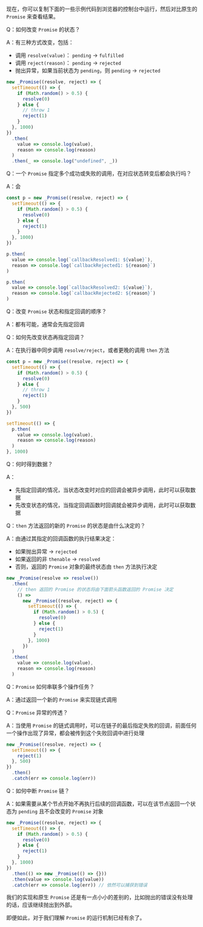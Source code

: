 <!-- markdownlint-disable MD041 -->

现在，你可以复制下面的一些示例代码到浏览器的控制台中运行，然后对比原生的 `Promise` 来查看结果。

Q：如何改变 `Promise` 的状态？

A：有三种方式改变，包括：

- 调用 `resolve(value)`： `pending` -> `fulfilled`
- 调用 `reject(reason)`： `pending` -> `rejected`
- 抛出异常，如果当前状态为 `pending`，则 `pending` -> `rejected`

```javascript
new _Promise((resolve, reject) => {
  setTimeout(() => {
    if (Math.random() > 0.5) {
      resolve(0)
    } else {
      // throw 1
      reject(1)
    }
  }, 1000)
})
  .then(
    value => console.log(value),
    reason => console.log(reason)
  )
  .then(_ => console.log("undefined", _))
```

Q：一个 `Promise` 指定多个成功或失败的调用，在对应状态转变后都会执行吗？

A：会

```javascript
const p = new _Promise((resolve, reject) => {
  setTimeout(() => {
    if (Math.random() > 0.5) {
      resolve(0)
    } else {
      reject(1)
    }
  }, 1000)
})

p.then(
  value => console.log(`callbackResolved1: ${value}`),
  reason => console.log(`callbackRejected1: ${reason}`)
)

p.then(
  value => console.log(`callbackResolved2: ${value}`),
  reason => console.log(`callbackRejected2: ${reason}`)
)
```

Q：改变 `Promise` 状态和指定回调的顺序？

A：都有可能，通常会先指定回调

Q：如何先改变状态再指定回调？

A：在执行器中同步调用 `resolve/reject`，或者更晚的调用 `then` 方法

```javascript
const p = new _Promise((resolve, reject) => {
  setTimeout(() => {
    if (Math.random() > 0.5) {
      resolve(0)
    } else {
      // throw 1
      reject(1)
    }
  }, 500)
})

setTimeout(() => {
  p.then(
    value => console.log(value),
    reason => console.log(reason)
  )
}, 1000)
```

Q：何时得到数据？

A：

- 先指定回调的情况，当状态改变时对应的回调会被异步调用，此时可以获取数据
- 先改变状态的情况，当指定回调函数时回调就会被异步调用，此时可以获取数据

Q：`then` 方法返回的新的 `Promise` 的状态是由什么决定的？

A：由通过其指定的回调函数的执行结果决定：

- 如果抛出异常 -> `rejected`
- 如果返回的非 `thenable` -> `resolved`
- 否则，返回的 `Promise` 对象的最终状态由 `then` 方法执行决定

```javascript
new _Promise(resolve => resolve())
  .then(
    // then 返回的 Promise 的状态将由下面箭头函数返回的 Promise 决定
    () =>
      new _Promise((resolve, reject) => {
        setTimeout(() => {
          if (Math.random() > 0.5) {
            resolve(0)
          } else {
            reject(1)
          }
        }, 1000)
      })
  )
  .then(
    value => console.log(value),
    reason => console.log(reason)
  )
```

Q：`Promise` 如何串联多个操作任务？

A：通过返回一个新的 `Promise` 来实现链式调用

Q：`Promise` 异常的传透？

A：当使用 `Promise` 的链式调用时，可以在链子的最后指定失败的回调，前面任何一个操作出现了异常，都会被传到这个失败回调中进行处理

```javascript
new _Promise((resolve, reject) => {
  setTimeout(() => {
    reject(1)
  }, 500)
})
  .then()
  .catch(err => console.log(err))
```

Q：如何中断 `Promise` 链？

A：如果需要从某个节点开始不再执行后续的回调函数，可以在该节点返回一个状态为 `pending` 且不会改变的 `Promise` 对象

```javascript
new _Promise((resolve, reject) => {
  setTimeout(() => {
    if (Math.random() > 0.5) {
      resolve(0)
    } else {
      reject(1)
    }
  }, 1000)
})
  .then(() => new _Promise(() => {}))
  .then(value => console.log(value))
  .catch(err => console.log(err)) // 依然可以捕获到错误
```

我们的实现和原生 `Promise` 还是有一点小小的差别的，比如抛出的错误没有处理的话，应该继续抛出到外部。

即便如此，对于我们理解 `Promise` 的运行机制已经有余了。
